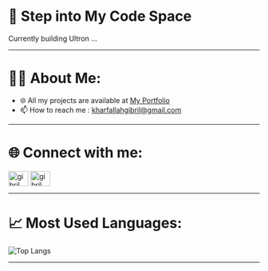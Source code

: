 # 🚀 Step into My Code Space

Currently building Ultron ...

---

# 🧑‍💻 About Me:
- 🌐 All my projects are available at [My Portfolio](https://gibrilkharfallah.github.io/Portfolio/)
- 📫 How to reach me : kharfallahgibril@gmail.com

---

# 🌐 Connect with me:
<p align="left">
<a href="https://linkedin.com/in/gibril kharfallah" target="blank"><img align="center" src="https://raw.githubusercontent.com/rahuldkjain/github-profile-readme-generator/master/src/images/icons/Social/linked-in-alt.svg" alt="gibril kharfallah" height="30" width="40" /></a>
<a href="https://kaggle.com/gibril kh" target="blank"><img align="center" src="https://raw.githubusercontent.com/rahuldkjain/github-profile-readme-generator/master/src/images/icons/Social/kaggle.svg" alt="gibril kh" height="30" width="40" /></a>
</p>

---

# 📈 Most Used Languages:
![Top Langs](https://github-readme-stats.vercel.app/api/top-langs/?username=GibrilKharfallah&layout=compact&theme=dark)

---
